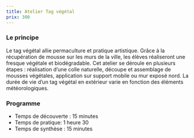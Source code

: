 ```yaml
---
title: Atelier Tag végétal
prix: 300
---
```


### Le principe

Le tag végétal allie permaculture et pratique artistique. Grâce à la récupération de mousse sur les murs de la ville, les élèves réaliseront une fresque végétale et biodégradable.
Cet atelier se déroule en plusieurs étapes : réalisation d’une colle naturelle, découpe et assemblage de mousses végétales, application sur support mobile ou mur exposé nord. La durée de vie d’un tag végétal en extérieur varie en fonction des éléments météorologiques.

<nuxt-img format="webp" src="/prestations/tag_vegetal/tag_vegetal.png" lazy="loading"></nuxt-img>

### Programme

- Temps de découverte : 15 minutes
- Temps de pratique: 1 heure 30
- Temps de synthèse : 15 minutes
